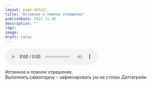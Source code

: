 ```yaml
---
layout: page-detail
title: "Истинное и ложное отрешение"
publishDate: 2012.11.06
description: ""
tags:
image:
draft: false
---
```


<audio title="2012.11.06 - Истинное и ложное отрешение.mp3" src="https://filer-api.advayta.org/v1.0/public/files/74926" controls=""></audio>

 Истинное и ложное отрешение.   
Выполнить самоотдачу – зафиксировать ум на стопах Даттатрейи.  
  
  
